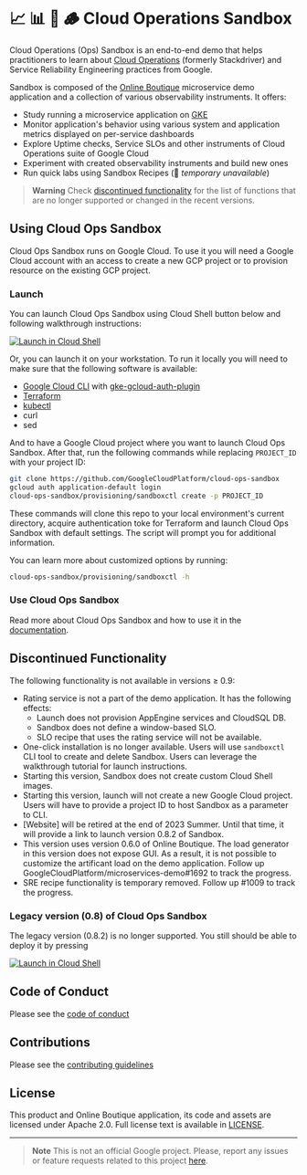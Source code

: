 # 📈 📊 👣 🪵 Cloud Operations Sandbox

<!-- ![Terraform][tf_badge] ![sandboxctl][cli_badge] -->

Cloud Operations (Ops) Sandbox is an end-to-end demo that helps practitioners to
learn about [Cloud Operations][cloud-ops] (formerly Stackdriver) and Service
Reliability Engineering practices from Google.

Sandbox is composed of the [Online Boutique][ob] microservice demo application
and a collection of various observability instruments. It offers:

* Study running a microservice application on [GKE]
* Monitor application's behavior using various system and application metrics
displayed on per-service dashboards
* Explore Uptime checks, Service SLOs and other instruments of Cloud Operations
suite of Google Cloud
* Experiment with created observability instruments and build new ones
* Run quick labs using Sandbox Recipes (🚧 _temporary unavailable_)

> **Warning**
> Check [discontinued functionality](#discontinued-functionality) for the list
> of functions that are no longer supported or changed in the recent versions.

## Using Cloud Ops Sandbox

Cloud Ops Sandbox runs on Google Cloud.
To use it you will need a Google Cloud account with an access to create a new
GCP project or to provision resource on the existing GCP project.

### Launch

You can launch Cloud Ops Sandbox using Cloud Shell button below and following
walkthrough instructions:

[![Launch in Cloud Shell](https://gstatic.com/cloudssh/images/open-btn.svg)][1]

Or, you can launch it on your workstation. To run it locally you will need to
make sure that the following software is available:

* [Google Cloud CLI][cli] with [gke-gcloud-auth-plugin]
* [Terraform]
* [kubectl]
* curl
* sed

And to have a Google Cloud project where you want to launch Cloud Ops Sandbox.
After that, run the following commands while replacing `PROJECT_ID` with your
project ID:

```bash
git clone https://github.com/GoogleCloudPlatform/cloud-ops-sandbox
gcloud auth application-default login
cloud-ops-sandbox/provisioning/sandboxctl create -p PROJECT_ID
```

These commands will clone this repo to your local environment's current directory,
acquire authentication toke for Terraform and launch Cloud Ops Sandbox with default
settings. The script will prompt you for additional information.

You can learn more about customized options by running:

```bash
cloud-ops-sandbox/provisioning/sandboxctl -h
```

### Use Cloud Ops Sandbox

Read more about Cloud Ops Sandbox and how to use it in the [documentation](docs/README.md).

## Discontinued Functionality

The following functionality is not available in versions ≥ 0.9:

* Rating service is not a part of the demo application. It has the following effects:
  * Launch does not provision AppEngine services and CloudSQL DB.
  * Sandbox does not define a window-based SLO.
  * SLO recipe that uses the rating service will not be available.
* One-click installation is no longer available. Users will use `sandboxctl` CLI tool
to create and delete Sandbox. Users can leverage the walkthrough tutorial for launch
instructions.
* Starting this version, Sandbox does not create custom Cloud Shell images.
* Starting this version, launch will not create a new Google Cloud project. Users will
have to provide a project ID to host Sandbox as a parameter to CLI.
* [Website] will be retired at the end of 2023 Summer. Until that time, it will provide
a link to launch version 0.8.2 of Sandbox.
* This version uses version 0.6.0 of Online Boutique. The load generator in this version
does not expose GUI. As a result, it is not possible to customize the artificant load on
the demo application. Follow up GoogleCloudPlatform/microservices-demo#1692 to track the progress.
* SRE recipe functionality is temporary removed. Follow up #1009 to track
the progress.

### Legacy version (0.8) of Cloud Ops Sandbox

The legacy version (0.8.2) is no longer supported.
You still should be able to deploy it by pressing

[![Launch in Cloud Shell](https://gstatic.com/cloudssh/images/open-btn.svg)][legacy]

## Code of Conduct

Please see the [code of conduct](CODE_OF_CONDUCT.md)

## Contributions

Please see the [contributing guidelines](CONTRIBUTING.md)

## License

This product and Online Boutique application, its code and assets are licensed
under Apache 2.0. Full license text is available in [LICENSE](LICENSE).

---

> **Note**
> This is not an official Google project. Please, report any issues or feature requests related to this project [here].

[1]: https://console.cloud.google.com/?cloudshell_git_repo=https%3A%2F%2Fgithub.com%2Fgooglecloudplatform%2Fcloud-ops-sandbox&cloudshell_git_branch=0.9.4&cloudshell_tutorial=docs/walkthrough.md
<!-- [tf_badge]: https://github.com/GoogleCloudPlatform/cloud-ops-sandbox/actions/workflows/terraform.yaml/badge.svg
[cli_badge]: https://github.com/GoogleCloudPlatform/cloud-ops-sandbox/actions/workflows/cli.yaml/badge.svg -->
[cloud-ops]: (https://cloud.google.com/products/operations)
[ob]: https://github.com/GoogleCloudPlatform/microservices-demo
[gke]: https://cloud.google.com/kubernetes-engine
[cli]: https://cloud.google.com/sdk/gcloud#download_and_install_the
[gke-gcloud-auth-plugin]: https://cloud.google.com/blog/products/containers-kubernetes/kubectl-auth-changes-in-gke
[terraform]: https://developer.hashicorp.com/terraform/tutorials/aws-get-started/install-cli
[kubectl]: https://kubernetes.io/docs/tasks/tools/#kubectl
[here]: https://github.com/GoogleCloudPlatform/cloud-ops-sandbox/issues/new/choose
[legacy]: https://console.cloud.google.com/cloudshell/editor?cloudshell_git_repo=https://github.com/GoogleCloudPlatform/cloud-ops-sandbox.git&cloudshell_git_branch=v0.8.2&shellonly=true&cloudshell_image=gcr.io/stackdriver-sandbox-230822/cloudshell-image/uncertified:v0.8.2&cloudshell_tutorial=docs/tutorial.md
